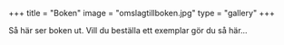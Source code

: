 +++
title = "Boken"
image = "omslagtillboken.jpg"
type = "gallery"
+++

Så här ser boken ut. Vill du beställa ett exemplar gör du så här...

